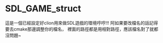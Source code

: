 # SDL_GAME_struct
這是一個已經設定好clion用來做SDL遊戲的環境哼哼!!! 
阿如果要改檔名的話記得要去cmake那邊調整你的檔名，
裡面的路徑都是用相對路徑，應該檔名對了就都沒問題~
